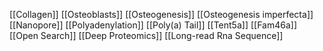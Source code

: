 [[Collagen]]
[[Osteoblasts]]
[[Osteogenesis]]
[[Osteogenesis imperfecta]]
[[Nanopore]]
[[Polyadenylation]]
[[Poly(a) Tail]]
[[Tent5a]]
[[Fam46a]]
[[Open Search]]
[[Deep Proteomics]]
[[Long-read Rna Sequence]]
